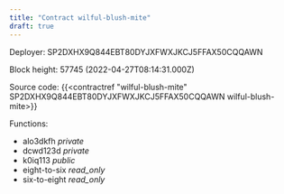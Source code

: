 ```yaml
---
title: "Contract wilful-blush-mite"
draft: true
---
```

Deployer: SP2DXHX9Q844EBT80DYJXFWXJKCJ5FFAX50CQQAWN


 



Block height: 57745 (2022-04-27T08:14:31.000Z)

Source code: {{<contractref "wilful-blush-mite" SP2DXHX9Q844EBT80DYJXFWXJKCJ5FFAX50CQQAWN wilful-blush-mite>}}

Functions:

* alo3dkfh _private_
* dcwd123d _private_
* k0iq113 _public_
* eight-to-six _read_only_
* six-to-eight _read_only_
